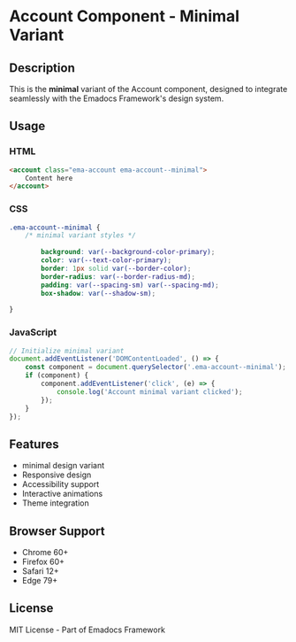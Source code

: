 # Account Component - Minimal Variant

## Description
This is the **minimal** variant of the Account component, designed to integrate seamlessly with the Emadocs Framework's design system.

## Usage

### HTML
```html
<account class="ema-account ema-account--minimal">
    Content here
</account>
```

### CSS
```css
.ema-account--minimal {
    /* minimal variant styles */
    
        background: var(--background-color-primary);
        color: var(--text-color-primary);
        border: 1px solid var(--border-color);
        border-radius: var(--border-radius-md);
        padding: var(--spacing-sm) var(--spacing-md);
        box-shadow: var(--shadow-sm);
    
}
```

### JavaScript
```javascript
// Initialize minimal variant
document.addEventListener('DOMContentLoaded', () => {
    const component = document.querySelector('.ema-account--minimal');
    if (component) {
        component.addEventListener('click', (e) => {
            console.log('Account minimal variant clicked');
        });
    }
});
```

## Features
- minimal design variant
- Responsive design
- Accessibility support
- Interactive animations
- Theme integration

## Browser Support
- Chrome 60+
- Firefox 60+
- Safari 12+
- Edge 79+

## License
MIT License - Part of Emadocs Framework
